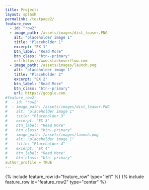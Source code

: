 ```yaml
---
title: Projects
layout: splash
permalink: /testpage2/
feature_row:
  - id: "row2"
  - image_path: /assets/images/dist_teaser.PNG
    alt: "placeholder image 1"
    title: "Placeholder 1"
    excerpt: "EX 1"
    btn_label: "Read More"
    btn_class: "btn--primary"
    url:https://www.stackoverflow.com
  - image_path: /assets/images/launch.png
    alt: "placeholder image 1"
    title: "Placeholder 2"
    excerpt: "EX 2"
    btn_label: "Read More"
    btn_class: "btn--primary"
    url: https://google.com
#feature_row2:
#  - id: "row2"
#  - image_path: /assets/images/dist_teaser.PNG
#    alt: "placeholder image 1"
#    title: "Placeholder 3"
#    excerpt: "EX 3"
#    btn_label: "Read More"
#    btn_class: "btn--primary"
#  - image_path: /assets/images/launch.png
#    alt: "placeholder image 1"
#    title: "Placeholder 4"
#    excerpt: "EX 4"    
#    btn_label: "Read More"
#    btn_class: "btn--primary"
author_profile = TRUE
---
```

{% include feature_row id="feature_row" type="left" %}
{% include feature_row id="feature_row2" type="center" %}
